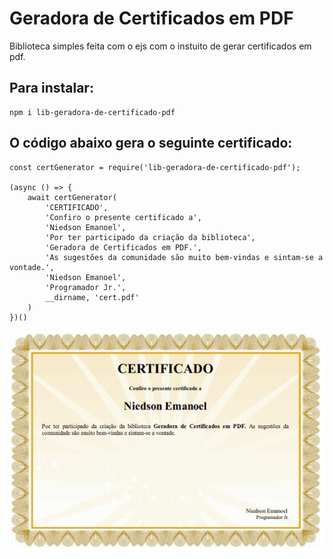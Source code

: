 # Geradora de Certificados em PDF
Biblioteca simples feita com o ejs com o instuito de gerar certificados em pdf.

## Para instalar:
```
npm i lib-geradora-de-certificado-pdf
```


## O código abaixo gera o seguinte certificado:
```
const certGenerator = require('lib-geradora-de-certificado-pdf');

(async () => {
    await certGenerator(
        'CERTIFICADO',
        'Confiro o presente certificado a',
        'Niedson Emanoel',
        'Por ter participado da criação da biblioteca',
        'Geradora de Certificados em PDF.',
        'As sugestões da comunidade são muito bem-vindas e sintam-se a vontade.',
        'Niedson Emanoel',
        'Programador Jr.',
        __dirname, 'cert.pdf'
    )
})()
```

<img src="asset1.png"/>


